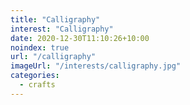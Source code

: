 ```yaml
---
title: "Calligraphy"
interest: "Calligraphy"
date: 2020-12-30T11:10:26+10:00
noindex: true
url: "/calligraphy"
imageUrl: "/interests/calligraphy.jpg"
categories:
  - crafts
---
```


